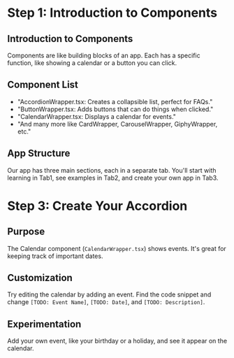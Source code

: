 # Step 1: Introduction to Components

## Introduction to Components
Components are like building blocks of an app. Each has a specific function, like showing a calendar or a button you can click.
## Component List
- "AccordionWrapper.tsx: Creates a collapsible list, perfect for FAQs."
- "ButtonWrapper.tsx: Adds buttons that can do things when clicked."
- "CalendarWrapper.tsx: Displays a calendar for events."
- "And many more like CardWrapper, CarouselWrapper, GiphyWrapper, etc."
## App Structure
Our app has three main sections, each in a separate tab. You'll start with learning in Tab1, see examples in Tab2, and create your own app in Tab3.

# Step 3: Create Your Accordion

## Purpose
The Calendar component (`CalendarWrapper.tsx`) shows events. It's great for keeping track of important dates.
## Customization
Try editing the calendar by adding an event. Find the code snippet and change `[TODO: Event Name]`, `[TODO: Date]`, and `[TODO: Description]`.
## Experimentation
Add your own event, like your birthday or a holiday, and see it appear on the calendar.